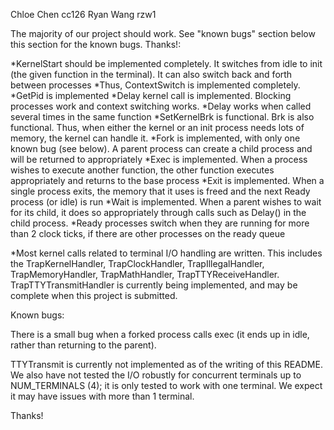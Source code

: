 Chloe Chen cc126
Ryan Wang rzw1


The majority of our project should work. See "known bugs" section below this section for the known bugs. Thanks!: 

*KernelStart should be implemented completely. It switches from idle to init (the given function in the terminal). It can also switch back and forth between processes
*Thus, ContextSwitch is implemented completely. 
*GetPid is implemented
*Delay kernel call is implemented. Blocking processes work and context switching works. 
*Delay works when called several times in the same function
*SetKernelBrk is functional. Brk is also functional. Thus, when either the kernel or an init process needs lots of memory, the kernel can handle it. 
*Fork is implemented, with only one known bug (see below). A parent process can create a child process and will be returned to appropriately
*Exec is implemented. When a process wishes to execute another function, the other function executes appropriately and returns to the base process
*Exit is implemented. When a single process exits, the memory that it uses is freed and the next Ready process (or idle) is run
*Wait is implemented. When a parent wishes to wait for its child, it does so appropriately through calls such as Delay() in the child process. 
*Ready processes switch when they are running for more than 2 clock ticks, if there are other processes on the ready queue

*Most kernel calls related to terminal I/O handling are written. This includes the TrapKernelHandler, TrapClockHandler, TrapIllegalHandler, TrapMemoryHandler, TrapMathHandler, TrapTTYReceiveHandler. TrapTTYTransmitHandler is currently being implemented, and may be complete when this project is submitted. 


Known bugs:

There is a small bug when a forked process calls exec (it ends up in idle, rather than returning to the parent). 

TTYTransmit is currently not implemented as of the writing of this README. We also have not tested the I/O robustly for concurrent terminals up to NUM_TERMINALS (4); it is only tested to work with one terminal. We expect it may have issues with more than 1 terminal.  


Thanks!